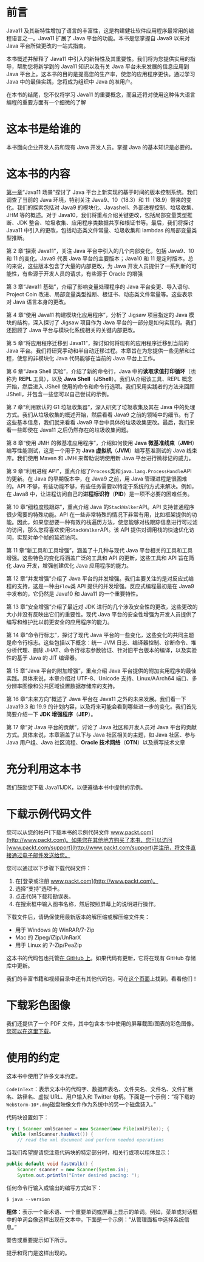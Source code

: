 # 前言

Java11 及其新特性增加了语言的丰富性，这是构建健壮软件应用程序最常用的编程语言之一。Java11 扩展了 Java 平台的功能。本书是您掌握自 Java9 以来对 Java 平台所做更改的一站式指南。

本书概述并解释了 Java11 中引入的新特性及其重要性。我们将为您提供实用的指导，帮助您将新学到的 Java11 知识以及有关 Java 平台未来发展的信息应用到 Java 平台上。这本书的目的是提高您的生产率，使您的应用程序更快。通过学习 Java 中的最佳实践，您将成为组织中 Java 的准用户。

在本书的结尾，您不仅将学习 Java11 的重要概念，而且还将对使用这种伟大语言编程的重要方面有一个细微的了解

# 这本书是给谁的

本书面向企业开发人员和现有 Java 开发人员。掌握 Java 的基本知识是必要的。

# 这本书的内容

[第一章](01.html)“Java11 场景”探讨了 Java 平台上新实现的基于时间的版本控制系统。我们调查了当前的 Java 环境，特别关注 Java9、10（18.3）和 11（18.9）带来的变化。我们的探索包括对 Java9 的模块化、Javashell、外部进程控制、垃圾收集、JHM 等的概述。对于 Java10，我们将重点介绍关键更改，包括局部变量类型推断、JDK 整合、垃圾收集、应用程序类数据共享和根证书等。最后，我们将探讨 Java11 中引入的更改，包括动态类文件常量、垃圾收集和 lambdas 的局部变量类型推断。

第 2 章“探索 Java11”，关注 Java 平台中引入的几个内部变化，包括 Java9、10 和 11 的变化。Java9 代表 Java 平台的主要版本；Java10 和 11 是定时版本。总的来说，这些版本包含了大量的内部更改，为 Java 开发人员提供了一系列新的可能性，有些源于开发人员的请求，有些源于 Oracle 的增强

第 3 章“Java11 基础”，介绍了影响变量处理程序的 Java 平台变更、导入语句、Project Coin 改进、局部变量类型推断、根证书、动态类文件常量等。这些表示对 Java 语言本身的更改。

第 4 章“使用 Java11 构建模块化应用程序”，分析了 Jigsaw 项目指定的 Java 模块的结构，深入探讨了 Jigsaw 项目作为 Java 平台的一部分是如何实现的。我们还回顾了 Java 平台与模块化系统相关的关键内部更改。

第 5 章“将应用程序迁移到 Java11”，探讨如何将现有的应用程序迁移到当前的 Java 平台。我们将研究手动和半自动迁移过程。本章旨在为您提供一些见解和过程，使您的非模块化 Java 代码能够在当前的 Java 平台上工作。

第 6 章“Java Shell 实验”，介绍了新的命令行，Java 中的**读取求值打印循环**（也称为 **REPL** 工具），以及 **Java Shell**（**JShell**）。我们从介绍该工具、REPL 概念开始，然后进入 JShell 使用的命令和命令行选项。我们采用实践者的方法来回顾 JShell，并包含一些您可以自己尝试的示例。

第 7 章“利用默认的 G1 垃圾收集器”，深入研究了垃圾收集及其在 Java 中的处理方式。我们从垃圾收集的概述开始，然后看看 Java9 之前的领域中的细节。有了这些基本信息，我们就来看看 Java9 平台中具体的垃圾收集更改。最后，我们来看一些即使在 Java11 之后仍然存在的垃圾收集问题。

第 8 章“使用 JMH 的微基准应用程序”，介绍如何使用 **Java 微基准线束**（**JMH**）编写性能测试，这是一个用于为 **Java 虚拟机**（**JVM**）编写基准测试的 Java 线束库。我们使用 Maven 和 JMH 来帮助说明使用新 Java 平台进行微标记的威力。

第 9 章“利用进程 API”，重点介绍了`Process`类和`java.lang.ProcessHandle`API 的更新。在 Java 的早期版本中，在 Java9 之前，用 Java 管理进程是很困难的。API 不够，有些功能不够，有些任务需要以特定于系统的方式来解决。例如，在 Java8 中，让进程访问自己的**进程标识符**（**PID**）是一项不必要的困难任务。

第 10 章“细粒度栈跟踪”，重点介绍 Java 的`StackWalker`API。API 支持普通程序很少需要的特殊功能。API 在一些非常特殊的情况下非常有用，比如框架提供的功能。因此，如果您想要一种有效的栈遍历方法，使您能够对栈跟踪信息进行可过滤的访问，那么您将喜欢使用`StackWalker`API。该 API 提供对调用栈的快速优化访问，实现对单个帧的延迟访问。

第 11 章“新工具和工具增强”，涵盖了十几种与现代 Java 平台相关的工具和工具增强。这些特色的变化将涵盖广泛的工具和 API 的更新，这些工具和 API 旨在简化 Java 开发，增强创建优化 Java 应用程序的能力。

第 12 章“并发增强”介绍了 Java 平台的并发增强。我们主要关注的是对反应式编程的支持，这是一种由`Flow`类 API 提供的并发增强。反应式编程最初是在 Java9 中发布的，它仍然是 Java10 和 Java11 的一个重要特性。

第 13 章“安全增强”介绍了最近对 JDK 进行的几个涉及安全性的更改，这些更改的大小并没有反映出它们的重要性。现代 Java 平台的安全性增强为开发人员提供了编写和维护比以前更安全的应用程序的能力。

第 14 章“命令行标志”，探讨了现代 Java 平台的一些变化，这些变化的共同主题是命令行标志。这些包括以下概念：统一 JVM 日志、编译器控制、诊断命令、堆分析代理、删除 JHAT、命令行标志参数验证、针对旧平台版本的编译，以及实验性的基于 Java 的 JIT 编译器。

第 15 章“Java 平台的附加增强”，重点介绍 Java 平台提供的附加实用程序的最佳实践。具体来说，本章介绍对 UTF-8、Unicode 支持、Linux/AArch64 端口、多分辨率图像和公共区域设置数据存储库的支持。

第 16 章“未来方向”概述了 Java 平台在 Java11 之外的未来发展。我们看一下 Java19.3 和 19.9 的计划内容，以及将来可能会看到哪些进一步的变化。我们首先简要介绍一下 **JDK 增强程序**（**JEP**）。

第 17 章“对 Java 平台的贡献”，讨论了 Java 社区和开发人员对 Java 平台的贡献方式。具体来说，本章涵盖了以下与 Java 社区相关的主题，如 Java 社区、参与 Java 用户组、Java 社区流程、**Oracle 技术网络**（**OTN**）以及撰写技术文章

# 充分利用这本书

我们鼓励您下载 Java11JDK，以便遵循本书中提供的示例。

# 下载示例代码文件

您可以从您的帐户[下载本书的示例代码文件 www.packt.com](http://www.packt.com)。如果您在其他地方购买了本书，您可以访问[www.packt.com/support](http://www.packt.com/support)并注册，将文件直接通过电子邮件发送给您。

您可以通过以下步骤下载代码文件：

1.  在[登录或注册 www.packt.com](http://www.packt.com)。
2.  选择“支持”选项卡。
3.  点击代码下载和勘误表。
4.  在搜索框中输入图书名称，然后按照屏幕上的说明进行操作。

下载文件后，请确保使用最新版本的解压缩或解压缩文件夹：

*   用于 Windows 的 WinRAR/7-Zip
*   Mac 的 Zipeg/iZip/UnRarX
*   用于 Linux 的 7-Zip/PeaZip

这本书的代码包也托管[在 GitHub 上](https://github.com/PacktPublishing/Mastering-Java-11-Second-Edition)。如果代码有更新，它将在现有 GitHub 存储库中更新。

我们的丰富书籍和视频目录中还有其他代码包，可在[这个页面](https://github.com/PacktPublishing/)上找到。看看他们！

# 下载彩色图像

我们还提供了一个 PDF 文件，其中包含本书中使用的屏幕截图/图表的彩色图像。[您可以在这里下载](https://www.packtpub.com/sites/default/files/downloads/9781789137613_ColorImages.pdf)。

# 使用的约定

这本书中使用了许多文本约定。

`CodeInText`：表示文本中的代码字、数据库表名、文件夹名、文件名、文件扩展名、路径名、虚拟 URL、用户输入和 Twitter 句柄。下面是一个示例：“将下载的`WebStorm-10*.dmg`磁盘映像文件作为系统中的另一个磁盘装入。”

代码块设置如下：

```java
try ( Scanner xmlScanner = new Scanner(new File(xmlFile)); {
  while (xmlScanner.hasNext()) {
    // read the xml document and perform needed operations
```

当我们希望提请您注意代码块的特定部分时，相关行或项以粗体显示：

```java
public default void fastWalk() {
    Scanner scanner = new Scanner(System.in);
    System.out.println("Enter desired pacing: ");
```

任何命令行输入或输出的编写方式如下：

```java
$ java --version
```

**粗体**：表示一个新术语、一个重要单词或屏幕上显示的单词。例如，菜单或对话框中的单词会像这样出现在文本中。下面是一个示例：“从管理面板中选择系统信息。”

警告或重要提示如下所示。

提示和窍门是这样出现的。